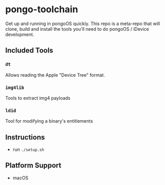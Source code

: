 # pongo-toolchain

Get up and running in pongoOS quickly.  This repo is a meta-repo that will
clone, build and install the tools you'll need to do pongoOS / iDevice
development.

## Included Tools

### `dt`

Allows reading the Apple "Device Tree" format.

### `img4lib`

Tools to extract img4 payloads

### `ldid`

Tool for modifying a binary's entitlements

## Instructions

* run `./setup.sh`

## Platform Support

* macOS
